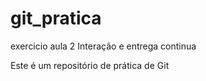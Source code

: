 # git_pratica
exercicio aula 2 Interação e entrega continua

Este é um repositório de prática de Git
